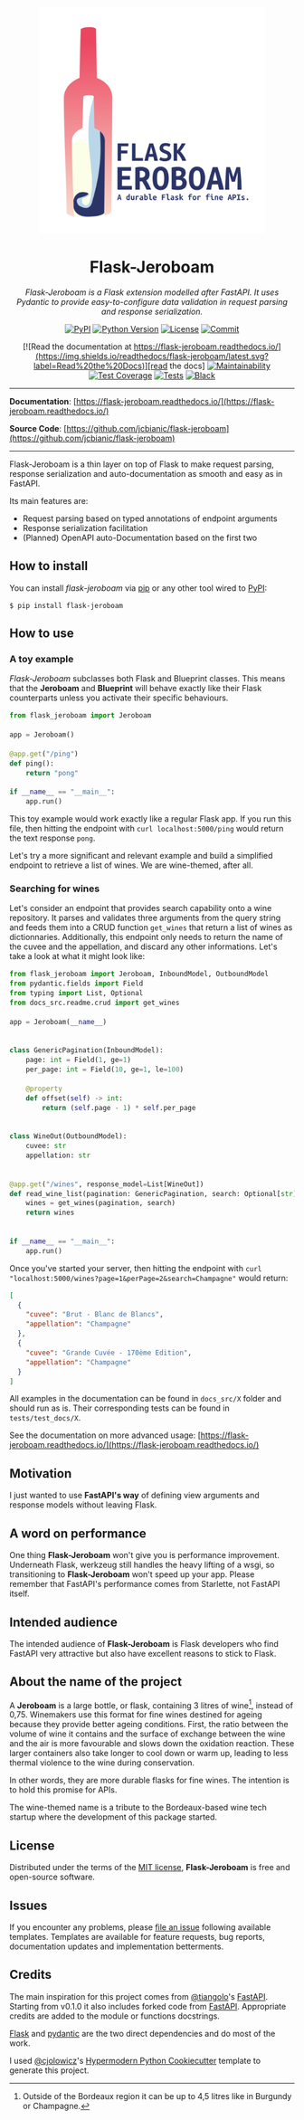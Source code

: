 <div align="center">
    <img
        src="https://github.com/jcbianic/flask-jeroboam/blob/main/docs/_static/img/jeroboam_logo_with_text.png"
        width="400px"
        alt="jeroboam-logo">
    </img>
</div>
<h1 align="center">Flask-Jeroboam</h1>

<div align="center">

<i>Flask-Jeroboam is a Flask extension modelled after FastAPI. It uses Pydantic to provide easy-to-configure data validation in request parsing and response serialization.</i>

[![PyPI](https://img.shields.io/pypi/v/flask-jeroboam.svg)][pypi_]
[![Python Version](https://img.shields.io/pypi/pyversions/flask-jeroboam)][python version]
[![License](https://img.shields.io/github/license/jcbianic/flask-jeroboam?color=green)][license]
[![Commit](https://img.shields.io/github/last-commit/jcbianic/flask-jeroboam?color=green)][commit]

[![Read the documentation at https://flask-jeroboam.readthedocs.io/](https://img.shields.io/readthedocs/flask-jeroboam/latest.svg?label=Read%20the%20Docs)][read the docs]
[![Maintainability](https://api.codeclimate.com/v1/badges/181b7355cee7b1316893/maintainability)](https://img.shields.io/codeclimate/maintainability/jcbianic/flask-jeroboam?color=green)
[![Test Coverage](https://api.codeclimate.com/v1/badges/181b7355cee7b1316893/test_coverage)](https://img.shields.io/codeclimate/coverage/jcbianic/flask-jeroboam?color=green)
[![Tests](https://github.com/jcbianic/flask-jeroboam/workflows/Tests/badge.svg)][tests]
[![Black](https://img.shields.io/badge/code%20style-black-000000.svg)][black]

[pypi_]: https://pypi.org/project/flask-jeroboam/
[status]: https://pypi.org/project/flask-jeroboam/
[python version]: https://pypi.org/project/flask-jeroboam
[read the docs]: https://flask-jeroboam.readthedocs.io/
[tests]: https://github.com/jcbianic/flask-jeroboam/actions?workflow=Tests
[codecov]: https://app.codecov.io/gh/jcbianic/flask-jeroboam
[pre-commit]: https://github.com/pre-commit/pre-commit
[black]: https://github.com/psf/black
[commit]: https://img.shields.io/github/last-commit/jcbianic/flask-jeroboam

</div>

---

**Documentation**: [https://flask-jeroboam.readthedocs.io/](https://flask-jeroboam.readthedocs.io/)

**Source Code**: [https://github.com/jcbianic/flask-jeroboam](https://github.com/jcbianic/flask-jeroboam)

---

Flask-Jeroboam is a thin layer on top of Flask to make request parsing, response serialization and auto-documentation as smooth and easy as in FastAPI.

Its main features are:

- Request parsing based on typed annotations of endpoint arguments
- Response serialization facilitation
- (Planned) OpenAPI auto-Documentation based on the first two

## How to install

You can install _flask-jeroboam_ via [pip] or any other tool wired to [PyPI]:

```console
$ pip install flask-jeroboam
```

## How to use

### A toy example

_Flask-Jeroboam_ subclasses both Flask and Blueprint classes. This means that the **Jeroboam** and **Blueprint** will behave exactly like their Flask counterparts unless you activate their specific behaviours.

```python
from flask_jeroboam import Jeroboam

app = Jeroboam()

@app.get("/ping")
def ping():
    return "pong"

if __name__ == "__main__":
    app.run()
```

This toy example would work exactly like a regular Flask app. If you run this file, then hitting the endpoint with `curl localhost:5000/ping` would return the text response `pong`.

Let's try a more significant and relevant example and build a simplified endpoint to retrieve a list of wines. We are wine-themed, after all.

### Searching for wines

Let's consider an endpoint that provides search capability onto a wine repository. It parses and validates three arguments from the query string and feeds them into a CRUD function `get_wines` that return a list of wines as dictionnaries.
Additionally, this endpoint only needs to return the name of the cuvee and the appellation, and discard any other informations. Let's take a look at what it might look like:

```python
from flask_jeroboam import Jeroboam, InboundModel, OutboundModel
from pydantic.fields import Field
from typing import List, Optional
from docs_src.readme.crud import get_wines

app = Jeroboam(__name__)


class GenericPagination(InboundModel):
    page: int = Field(1, ge=1)
    per_page: int = Field(10, ge=1, le=100)

    @property
    def offset(self) -> int:
        return (self.page - 1) * self.per_page


class WineOut(OutboundModel):
    cuvee: str
    appellation: str


@app.get("/wines", response_model=List[WineOut])
def read_wine_list(pagination: GenericPagination, search: Optional[str]):
    wines = get_wines(pagination, search)
    return wines


if __name__ == "__main__":
    app.run()
```

Once you've started your server, then hitting the endpoint with `curl "localhost:5000/wines?page=1&perPage=2&search=Champagne"` would return:

```json
[
  {
    "cuvee": "Brut - Blanc de Blancs",
    "appellation": "Champagne"
  },
  {
    "cuvee": "Grande Cuvée - 170ème Edition",
    "appellation": "Champagne"
  }
]
```

All examples in the documentation can be found in `docs_src/X` folder and should run as is. Their corresponding tests can be found in `tests/test_docs/X`.

See the documentation on more advanced usage: [https://flask-jeroboam.readthedocs.io/](https://flask-jeroboam.readthedocs.io/)

## Motivation

I just wanted to use **FastAPI's way** of defining view arguments and response models without leaving Flask.

## A word on performance

One thing **Flask-Jeroboam** won't give you is performance improvement. Underneath Flask, werkzeug still handles the heavy lifting of a wsgi, so transitioning to **Flask-Jeroboam** won't speed up your app. Please remember that FastAPI's performance comes from Starlette, not FastAPI itself.

## Intended audience

The intended audience of **Flask-Jeroboam** is Flask developers who find FastAPI very attractive but also have excellent reasons to stick to Flask.

## About the name of the project

A **Jeroboam** is a large bottle, or flask, containing 3 litres of wine[^1], instead of 0,75. Winemakers use this format for fine wines destined for ageing because they provide better ageing conditions. First, the ratio between the volume of wine it contains and the surface of exchange between the wine and the air is more favourable and slows down the oxidation reaction. These larger containers also take longer to cool down or warm up, leading to less thermal violence to the wine during conservation.

In other words, they are more durable flasks for fine wines. The intention is to hold this promise for APIs.

The wine-themed name is a tribute to the Bordeaux-based wine tech startup where the development of this package started.

[^1]: Outside of the Bordeaux region it can be up to 4,5 litres like in Burgundy or Champagne.

## License

Distributed under the terms of the [MIT license][license], **Flask-Jeroboam** is free and open-source software.

## Issues

If you encounter any problems, please [file an issue] following available templates. Templates are available for feature requests, bug reports, documentation updates and implementation betterments.

## Credits

The main inspiration for this project comes from [@tiangolo]'s [FastAPI].
Starting from v0.1.0 it also includes forked code from [FastAPI].
Appropriate credits are added to the module or functions docstrings.

[Flask] and [pydantic] are the two direct dependencies and do most of the work.

I used [@cjolowicz]'s [Hypermodern Python Cookiecutter] template to generate this project.

[@cjolowicz]: https://github.com/cjolowicz
[@tiangolo]: https://github.com/tiangolo
[fastapi]: https://fastapi.tiangolo.com/
[starlette]: https://www.starlette.io/
[flask]: https://flask.palletsprojects.com/
[pydantic]: https://pydantic-docs.helpmanual.io/
[pypi]: https://pypi.org/
[hypermodern python cookiecutter]: https://github.com/cjolowicz/cookiecutter-hypermodern-python
[file an issue]: https://github.com/jcbianic/flask-jeroboam/issues
[pip]: https://pip.pypa.io/

<!-- github-only -->

[license]: https://github.com/jcbianic/flask-jeroboam/blob/main/LICENSE
[contributor guide]: https://github.com/jcbianic/flask-jeroboam/blob/main/CONTRIBUTING.md
[command-line reference]: https://flask-jeroboam.readthedocs.io/en/latest/usage.html
